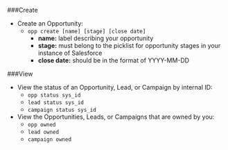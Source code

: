###Create
* Create an Opportunity:
    * `opp create [name] [stage] [close date]`
        * **name:** label describing your opportunity
        * **stage:** must belong to the picklist for opportunity stages in your instance of Salesforce
        * **close date:** should be in the format of YYYY-MM-DD

###View
* View the status of an Opportunity, Lead, or Campaign by internal ID:
    * `opp status sys_id`
    * `lead status sys_id`
    * `campaign status sys_id`
* View the Opportunities, Leads, or Campaigns that are owned by you:
    * `opp owned`
    * `lead owned`
    * `campaign owned`
